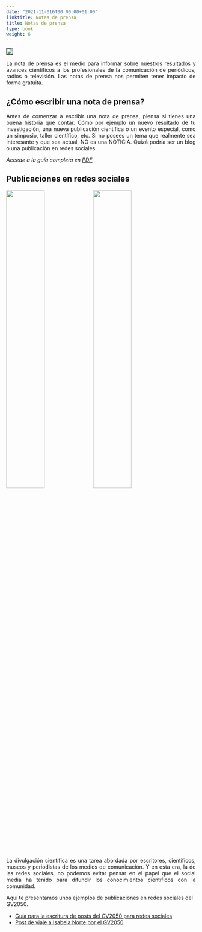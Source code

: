 ```yaml
---
date: "2021-11-016T00:00:00+01:00"
linktitle: Notas de prensa
title: Notas de prensa
type: book
weight: 6
---
```

<img src="/manuals/chapter1/notas_de_prensa.jpg" width:400 style="float:center; margin-top: 0rem; margin-bottom: 0rem; border: 1px solid;"/>
<p style="text-align: justify;">La nota de prensa es el medio para informar sobre nuestros resultados y avances científicos a los profesionales de la comunicación de periódicos, radios o televisión. Las notas de prensa nos permiten tener impacto de forma gratuita.</p>

## ¿Cómo escribir una nota de prensa?

<p style="text-align:justify;">Antes de comenzar a escribir una nota de prensa, piensa si tienes una buena historia que contar. Cómo por ejemplo un nuevo resultado de tu investigación, una nueva publicación científica o un evento especial, como un simposio, taller científico, etc.
Si no posees un tema que realmente sea interesante y que sea actual, NO es una NOTICIA.
Quizá podría ser un blog o una publicación en redes sociales.</p>

*Accede a la guía completa en [PDF](/manuals/chapter1/notas_de_prensa.pdf)*

## Publicaciones en redes sociales
<img src="/manuals/chapter1/redes_s.jpg" width=45% height=45% style="display: inline; margin-top: 0rem; margin-bottom: 0rem;"/>
<img src="/manuals/chapter1/redes_s.jpg" width=45% height=45% style="display: inline; margin-top: 0rem; margin-bottom: 0rem;"/>

<p style="text-align: justify;">La divulgación científica es una tarea abordada por escritores, científicos, museos y periodistas de los medios de comunicación. Y en esta era, la de las redes sociales, no podemos evitar pensar en el papel que el social media ha tenido para difundir los conocimientos científicos con la comunidad.


Aquí te presentamos unos ejemplos de publicaciones en redes sociales del GV2050.

<ul>
<li><a href="(/manuals/chapter1/post_GV2050.pdf)">Guía para la escritura de posts del GV2050 para redes sociales</a>

<li><a href="(/manuals/chapter1/post_isabela.pdf)">Post de viaje a Isabela Norte por el GV2050</a>